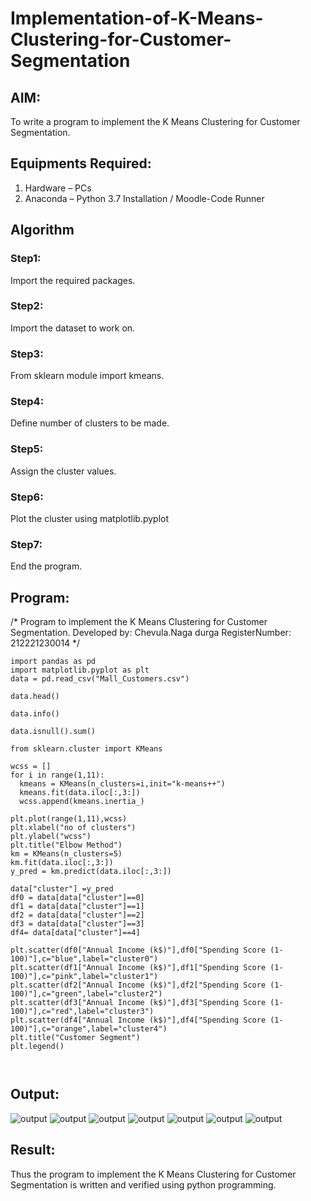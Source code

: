 # Implementation-of-K-Means-Clustering-for-Customer-Segmentation

## AIM:
To write a program to implement the K Means Clustering for Customer Segmentation.

## Equipments Required:
1. Hardware – PCs
2. Anaconda – Python 3.7 Installation / Moodle-Code Runner

## Algorithm
### Step1:
Import the required packages.

### Step2:
Import the dataset to work on.

### Step3:
From sklearn module import kmeans.

### Step4:
Define number of clusters to be made.

### Step5:
Assign the cluster values.

### Step6:
Plot the cluster using matplotlib.pyplot

### Step7:
End the program. 

## Program:

/*
Program to implement the K Means Clustering for Customer Segmentation.
Developed by: Chevula.Naga durga
RegisterNumber:  212221230014
*/
```
import pandas as pd
import matplotlib.pyplot as plt
data = pd.read_csv("Mall_Customers.csv")

data.head()

data.info()

data.isnull().sum()

from sklearn.cluster import KMeans

wcss = []
for i in range(1,11):
  kmeans = KMeans(n_clusters=i,init="k-means++")
  kmeans.fit(data.iloc[:,3:])
  wcss.append(kmeans.inertia_)

plt.plot(range(1,11),wcss)
plt.xlabel("no of clusters")
plt.ylabel("wcss")
plt.title("Elbow Method")
km = KMeans(n_clusters=5)
km.fit(data.iloc[:,3:])
y_pred = km.predict(data.iloc[:,3:])

data["cluster"] =y_pred
df0 = data[data["cluster"]==0]
df1 = data[data["cluster"]==1]
df2 = data[data["cluster"]==2]
df3 = data[data["cluster"]==3]
df4= data[data["cluster"]==4]

plt.scatter(df0["Annual Income (k$)"],df0["Spending Score (1-100)"],c="blue",label="cluster0")
plt.scatter(df1["Annual Income (k$)"],df1["Spending Score (1-100)"],c="pink",label="cluster1")
plt.scatter(df2["Annual Income (k$)"],df2["Spending Score (1-100)"],c="green",label="cluster2")
plt.scatter(df3["Annual Income (k$)"],df3["Spending Score (1-100)"],c="red",label="cluster3")
plt.scatter(df4["Annual Income (k$)"],df4["Spending Score (1-100)"],c="orange",label="cluster4")
plt.title("Customer Segment")
plt.legend()



````




## Output:
![output](./6.1.png)
![output](./6.2.png)
![output](./6.3.png)
![output](./6.4.png)
![output](./6.5.png)
![output](./6.6.png)
![output](./6.7.png)

## Result:
Thus the program to implement the K Means Clustering for Customer Segmentation is written and verified using python programming.
